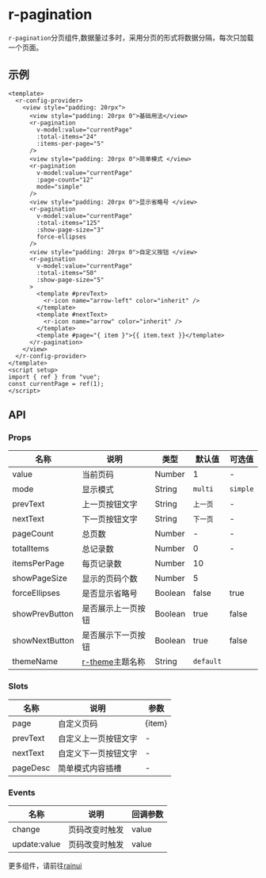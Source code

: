 <script setup>
  import {pathName} from '../components/hooks/usePath'
  pathName.value = 'pages/example/pagination/pagination'
 </script>

# r-pagination

`r-pagination`分页组件,数据量过多时，采用分页的形式将数据分隔，每次只加载一个页面。

## 示例

```vue
<template>
  <r-config-provider>
    <view style="padding: 20rpx">
      <view style="padding: 20rpx 0">基础用法</view>
      <r-pagination
        v-model:value="currentPage"
        :total-items="24"
        :items-per-page="5"
      />
      <view style="padding: 20rpx 0">简单模式 </view>
      <r-pagination
        v-model:value="currentPage"
        :page-count="12"
        mode="simple"
      />
      <view style="padding: 20rpx 0">显示省略号 </view>
      <r-pagination
        v-model:value="currentPage"
        :total-items="125"
        :show-page-size="3"
        force-ellipses
      />
      <view style="padding: 20rpx 0">自定义按钮 </view>
      <r-pagination
        v-model:value="currentPage"
        :total-items="50"
        :show-page-size="5"
      >
        <template #prevText>
          <r-icon name="arrow-left" color="inherit" />
        </template>
        <template #nextText>
          <r-icon name="arrow" color="inherit" />
        </template>
        <template #page="{ item }">{{ item.text }}</template>
      </r-pagination>
    </view>
  </r-config-provider>
</template>
<script setup>
import { ref } from "vue";
const currentPage = ref(1);
</script>
```

## API

### Props

| 名称           | 说明                                                         | 类型    | 默认值    | 可选值   |
| -------------- | ------------------------------------------------------------ | ------- | --------- | -------- |
| value          | 当前页码                                                     | Number  | 1         | -        |
| mode           | 显示模式                                                     | String  | `multi`   | `simple` |
| prevText       | 上一页按钮文字                                               | String  | `上一页`  | -        |
| nextText       | 下一页按钮文字                                               | String  | `下一页`  | -        |
| pageCount      | 总页数                                                       | Number  | -         | -        |
| totalItems     | 总记录数                                                     | Number  | 0         | -        |
| itemsPerPage   | 每页记录数                                                   | Number  | 10        |          |
| showPageSize   | 显示的页码个数                                               | Number  | 5         |          |
| forceEllipses  | 是否显示省略号                                               | Boolean | false     | true     |
| showPrevButton | 是否展示上一页按钮                                           | Boolean | true      | false    |
| showNextButton | 是否展示下一页按钮                                           | Boolean | true      | false    |
| themeName      | [r-theme](https://ext.dcloud.net.cn/plugin?id=18661)主题名称 | String  | `default` |          |

### Slots

| 名称     | 说明                 | 参数   |
| -------- | -------------------- | ------ |
| page     | 自定义页码           | {item} |
| prevText | 自定义上一页按钮文字 | -      |
| nextText | 自定义下一页按钮文字 | -      |
| pageDesc | 简单模式内容插槽     | -      |

### Events

| 名称         | 说明           | 回调参数 |
| ------------ | -------------- | -------- |
| change       | 页码改变时触发 | value    |
| update:value | 页码改变时触发 | value    |

更多组件，请前往[rainui](https://ext.dcloud.net.cn/plugin?id=19701)
